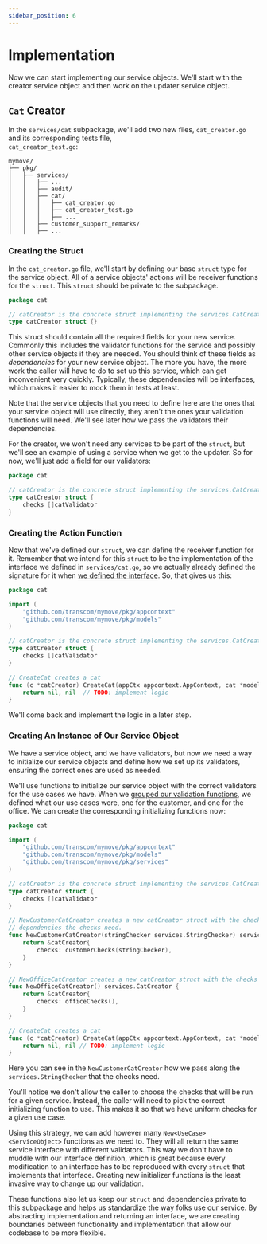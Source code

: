 ```yaml
---
sidebar_position: 6
---
```

# Implementation

Now we can start implementing our service objects. We'll start with the creator service object and then work on the 
updater service object.

## `Cat` Creator

In the `services/cat` subpackage, we'll add two new files, `cat_creator.go` and its corresponding tests file,  
`cat_creator_test.go`:

```text {7,8}
mymove/
├── pkg/
│   ├── services/
│   │   ├── ...
│   │   ├── audit/
│   │   ├── cat/
│   │   │   ├── cat_creator.go
│   │   │   ├── cat_creator_test.go
│   │   │   ├── ...
│   │   ├── customer_support_remarks/
│   │   ├── ...
```

### Creating the Struct

In the `cat_creator.go` file, we'll start by defining our base `struct` type for the service object. All of a 
service objects' actions will be receiver functions for the `struct`. This `struct` should be private to the subpackage.

```go title="pkg/services/cat/cat_creator.go"
package cat

// catCreator is the concrete struct implementing the services.CatCreator interface
type catCreator struct {}
```

This struct should contain all the required fields for your new service. Commonly this includes the validator 
functions for the service and possibly other service objects if they are needed. You should think of these fields as
_dependencies_ for your new service object. The more you have, the more work the caller will have to do to set up 
this service, which can get inconvenient very quickly. Typically, these dependencies will be interfaces, which makes 
it easier to mock them in tests at least.

Note that the service objects that you need to define here are the ones that your service object will use directly, 
they aren't the ones your validation functions will need. We'll see later how we pass the validators their dependencies. 

For the creator, we won't need any services to be part of the `struct`, but we'll see an example of using a service 
when we get to the updater. So for now, we'll just add a field for our validators:

```go title="pkg/services/cat/cat_creator.go"
package cat

// catCreator is the concrete struct implementing the services.CatCreator interface
type catCreator struct {
	checks []catValidator
}
```

### Creating the Action Function

Now that we've defined our `struct`, we can define the receiver function for it. Remember that we intend for this 
`struct` to be the implementation of the interface we defined in `services/cat.go`, so we actually already defined 
the signature for it when [we defined the interface](./set-up-service-subpackage-and-interface#service-interface). 
So, that gives us this:

```go title="pkg/services/cat/cat_creator.go" {13-16}
package cat

import (
	"github.com/transcom/mymove/pkg/appcontext"
	"github.com/transcom/mymove/pkg/models"
)

// catCreator is the concrete struct implementing the services.CatCreator interface
type catCreator struct {
	checks []catValidator
}

// CreateCat creates a cat
func (c *catCreator) CreateCat(appCtx appcontext.AppContext, cat *models.Cat) (*models.Cat, error) {
	return nil, nil  // TODO: implement logic
}
```

We'll come back and implement the logic in a later step.

### Creating An Instance of Our Service Object

We have a service object, and we have validators, but now we need a way to initialize our service objects and define 
how we set up its validators, ensuring the correct ones are used as needed.

We'll use functions to initialize our service object with the correct validators for the use cases we have. When we 
[grouped our validation functions](./validation#grouping-rules-functions), we defined what our use cases were, one 
for the customer, and one for the office. We can create the corresponding initializing functions now:

```go title="pkg/services/cat/cat_creator.go" {14-27}
package cat

import (
	"github.com/transcom/mymove/pkg/appcontext"
	"github.com/transcom/mymove/pkg/models"
	"github.com/transcom/mymove/pkg/services"
)

// catCreator is the concrete struct implementing the services.CatCreator interface
type catCreator struct {
	checks []catValidator
}

// NewCustomerCatCreator creates a new catCreator struct with the checks it needs for a customer and the service
// dependencies the checks need.
func NewCustomerCatCreator(stringChecker services.StringChecker) services.CatCreator {
	return &catCreator{
		checks: customerChecks(stringChecker),
	}
}

// NewOfficeCatCreator creates a new catCreator struct with the checks it needs for an office user
func NewOfficeCatCreator() services.CatCreator {
	return &catCreator{
		checks: officeChecks(),
	}
}

// CreateCat creates a cat
func (c *catCreator) CreateCat(appCtx appcontext.AppContext, cat *models.Cat) (*models.Cat, error) {
	return nil, nil // TODO: implement logic
}
```

Here you can see in the `NewCustomerCatCreator` how we pass along the `services.StringChecker` that the checks need.

You'll notice we don't allow the caller to choose the checks that will be run for a given service. Instead, the 
caller will need to pick the correct initializing function to use. This makes it so that we have uniform checks for 
a given use case.

Using this strategy, we can add however many `New<UseCase><ServiceObject>` functions as we need to. They will all
return the same service interface with different validators. This way we don't have to muddle with our interface
definition, which is great because every modification to an interface has to be reproduced with every `struct` that
implements that interface. Creating new initializer functions is the least invasive way to change up our validation.

These functions also let us keep our `struct` and dependencies private to this subpackage and helps us standardize 
the way folks use our service. By abstracting implementation and returning an interface, we are creating boundaries 
between functionality and implementation that allow our codebase to be more flexible.